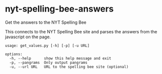 # nyt-spelling-bee-answers
Get the answers to the NYT Spelling Bee

This connects to the NYT Spelling Bee site and parses the answers from the javascript on the page.

```
usage: get_values.py [-h] [-p] [-u URL]

options:
  -h, --help      show this help message and exit
  -p, --pangrams  Only output pangrams
  -u, --url URL   URL to the spelling bee site (optional)
```
